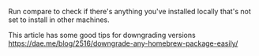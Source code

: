Run compare to check if there's anything you've installed locally that's not
set to install in other machines.

This article has some good tips for downgrading versions
https://dae.me/blog/2516/downgrade-any-homebrew-package-easily/